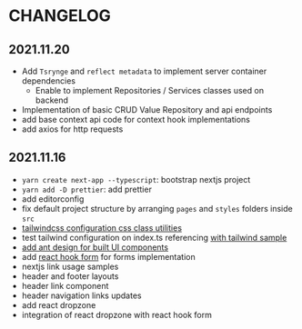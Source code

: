 # CHANGELOG

## 2021.11.20

- Add `Tsrynge` and `reflect metadata` to implement server container dependencies
  - Enable to implement Repositories / Services classes used on backend
- Implementation of basic CRUD Value Repository and api endpoints
- add base context api code for context hook implementations
- add axios for http requests

## 2021.11.16

- `yarn create next-app --typescript`: bootstrap nextjs project
- `yarn add -D prettier`: add prettier
- add editorconfig
- fix default project structure by arranging `pages` and `styles` folders inside `src`
- [tailwindcss configuration css class utilities](https://tailwindcss.com/docs/guides/nextjs)
- test tailwind configuration on index.ts referencing [with tailwind sample](https://github.com/vercel/next.js/blob/canary/examples/with-tailwindcss/pages/index.js)
- [add ant design for built UI components](https://ant.design/components/overview/)
- add [react hook form](https://react-hook-form.com) for forms implementation
- nextjs link usage samples
- header and footer layouts
- header link component
- header navigation links updates
- add react dropzone
- integration of react dropzone with react hook form
